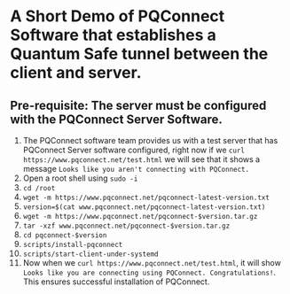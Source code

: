 # A Short Demo of PQConnect Software that establishes a Quantum Safe tunnel between the client and server.

## Pre-requisite: The server must be configured with the PQConnect Server Software.

1. The PQConnect software team provides us with a test server that has PQConnect Server software configured, right now if we `curl https://www.pqconnect.net/test.html` we will see that it shows a message `Looks like you aren't connecting with PQConnect.`
2. Open a root shell using `sudo -i`
3. `cd /root`
4. `wget -m https://www.pqconnect.net/pqconnect-latest-version.txt`
5. `version=$(cat www.pqconnect.net/pqconnect-latest-version.txt)`
6. `wget -m https://www.pqconnect.net/pqconnect-$version.tar.gz`
7. `tar -xzf www.pqconnect.net/pqconnect-$version.tar.gz`
8. `cd pqconnect-$version`
9. `scripts/install-pqconnect`
10. `scripts/start-client-under-systemd`
11. Now when we `curl https://www.pqconnect.net/test.html`, it will show `Looks like you are connecting using PQConnect. Congratulations!`. This ensures successful installation of PQConnect.
